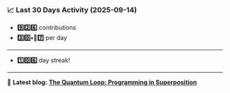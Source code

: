 <!--START_STATS-->
### 📈 Last 30 Days Activity (2025-09-14)  
- **9️⃣2️⃣6️⃣** contributions  
- **3️⃣0️⃣•🎱7️⃣** per day
---
- **1️⃣0️⃣6️⃣** day streak!
---
📝 **Latest blog:** [**The Quantum Loop: Programming in Superposition**](https://andriak.com/blog/quantum-loop)
<!--END_STATS-->

